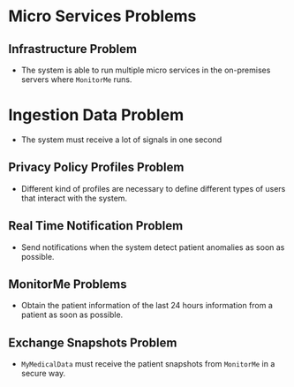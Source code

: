 # Micro Services Problems

## Infrastructure Problem

- The system is able to run multiple micro services in the on-premises servers where `MonitorMe` runs.

# Ingestion Data Problem

- The system must receive a lot of signals in one second

## Privacy Policy Profiles Problem

- Different kind of profiles are necessary to define different types of users that interact with the system.

## Real Time Notification Problem

- Send notifications when the system detect patient anomalies as soon as possible.

## MonitorMe Problems

- Obtain the patient information of the last 24 hours information from a patient as soon as possible.

## Exchange Snapshots Problem

- `MyMedicalData` must receive the patient snapshots from `MonitorMe` in a secure way.